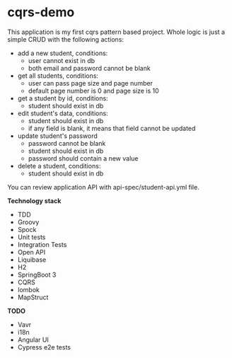 # cqrs-demo

This application is my first cqrs pattern based project. 
Whole logic is just a simple CRUD with the following actions:
 - add a new student, conditions:
   - user cannot exist in db
   - both email and password cannot be blank
 - get all students, conditions:
   - user can pass page size and page number
   - default page number is 0 and page size is 10
 - get a student by id, conditions:
   - student should exist in db
 - edit student's data, conditions:
   - student should exist in db
   - if any field is blank, it means that field cannot be updated
 - update student's password
   - password cannot be blank
   - student should exist in db
   - password should contain a new value
 - delete a student, conditions:
   - student should exist in db

You can review application API with api-spec/student-api.yml file.

**Technology stack**
- TDD
- Groovy
- Spock
- Unit tests
- Integration Tests
- Open API
- Liquibase
- H2
- SpringBoot 3
- CQRS
- lombok
- MapStruct

**TODO**
- Vavr
- i18n
- Angular UI
- Cypress e2e tests